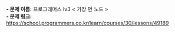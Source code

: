 **- 문제 이름:** 프로그래머스 lv3 < 가장 먼 노드 >  
**- 문제 링크:** https://school.programmers.co.kr/learn/courses/30/lessons/49189
